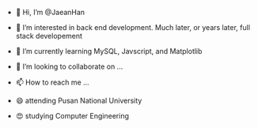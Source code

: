 - 👋 Hi, I’m @JaeanHan
- 👀 I’m interested in back end development. Much later, or years later, full stack developement
- 🌱 I’m currently learning MySQL, Javscript, and Matplotlib
- 💞️ I’m looking to collaborate on ...
- 📫 How to reach me ...

- 😄 attending Pusan National University
- 😍 studying Computer Engineering

<!---
JaeanHan/JaeanHan is a ✨ special ✨ repository because its `README.md` (this file) appears on your GitHub profile.
You can click the Preview link to take a look at your changes.
--->
